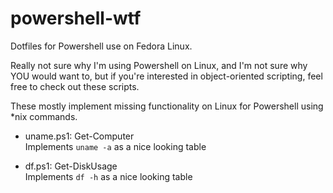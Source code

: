 # powershell-wtf

Dotfiles for Powershell use on Fedora Linux.


Really not sure why I'm using Powershell on Linux, and I'm not sure why YOU would want to, but if you're interested in object-oriented scripting, feel free to check out these scripts.


These mostly implement missing functionality on Linux for Powershell using \*nix commands.


- uname.ps1: Get-Computer  
Implements `uname -a` as a nice looking table

- df.ps1: Get-DiskUsage  
Implements `df -h` as a nice looking table
